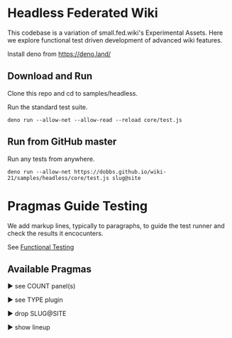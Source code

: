# Headless Federated Wiki

This codebase is a variation of small.fed.wiki's Experimental Assets.
Here we explore functional test driven development of advanced wiki features.

Install deno from https://deno.land/

## Download and Run

Clone this repo and cd to samples/headless.

Run the standard test suite.
```
deno run --allow-net --allow-read --reload core/test.js
```

## Run from GitHub master

Run any tests from anywhere.
```
deno run --allow-net https://dobbs.github.io/wiki-21/samples/headless/core/test.js slug@site
```

# Pragmas Guide Testing

We add markup lines, typically to paragraphs, to guide the test runner and check the results it encocunters.

See [Functional Testing](http://ward.dojo.fed.wiki/view/functional-testing/small.fed.wiki/first-functional-test)

## Available Pragmas

► see COUNT panel(s)

► see TYPE plugin

► drop SLUG@SITE

► show lineup